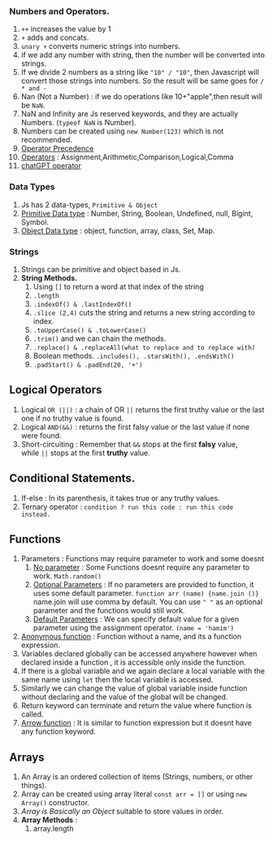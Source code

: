 
### Numbers and Operators.

1. `++` increases the value by 1
2. `+` adds and concats.
3. `unary +` converts numeric strings into numbers.
4. if we add any number with string, then the number will be converted into strings.
5. If we divide 2 numbers as a string like `"10" / "10"`, then Javascript will convert those strings into numbers. So the result will be same goes for `/ * and -`
6. Nan (Not a Number) : if we do operations like 10+"apple",then result will be `NaN`.
7. NaN and Infinity are Js reserved keywords, and they are actually Numbers. (`typeof NaN` is Number).
8. Numbers can be created using `new Number(123)` which is not recommended.
9. [Operator Precedence](https://javascript.info/operators#operator-precedence)
10. <u>Operators</u> : Assignment,Arithmetic,Comparison,Logical,Comma
11. [chatGPT operator](https://chatgpt.com/c/678e15ab-6538-8006-a53a-a782d259c019)
### Data Types
1. Js has 2 data-types, `Primitive & Object`
2. <u>Primitive Data type</u> : Number, String, Boolean, Undefined, null, Bigint, Symbol.
3. <u>Object Data type</u> : object, function, array, class, Set, Map.
### Strings
1.  Strings can be primitive and object based in Js.
2.  **String Methods.**
	1. Using `[]` to return a word at that index of the string
	2. `.length`
	3. `.indexOf() & .lastIndexOf()`
	4. `.slice (2,4)` cuts the string and returns a new string according to index.
	5. `.toUpperCase() & .toLowerCase()` 
	6. `.trim()` and we can chain the methods.
	7. `.replace() & .replaceAll(what to replace and to replace with)`
	8. Boolean methods. `.includes(), .starsWith(), .endsWith()`
	9. `.padStart() & .padEnd(20, '+')`

## Logical Operators
1. Logical `OR (||)` : a chain of OR `||` returns the first truthy value or the last one if no truthy value is found.
2. Logical `AND(&&)` : returns the first falsy value or the last value if none were found.
3. Short-circuiting : Remember that `&&` stops at the first **falsy** value, while `||` stops at the first **truthy** value.
## Conditional Statements.
1. If-else : In its parenthesis, it takes  true or any truthy values.
2. Ternary operator : ```condition ? run this code : run this code instead.```
## Functions
1. Parameters : Functions may require parameter to work and some doesnt
	1. <u>No parameter</u> : Some Functions doesnt require any parameter to work. `Math.random()`
	2. <u>Optional Parameters</u> : If no parameters are provided to function, it uses some default parameter. `function arr (name) {name.join ()}` name.join will use comma by default. You can use `" "` as an optional parameter and the functions would still work.
	3. <u>Default Parameters</u> : We can specify default value for a given parameter using the assignment operator. `(name = 'hamim')` 
2. <u>Anonymous function</u> : Function without a name, and its a function expression.
3. Variables declared globally can be accessed anywhere however when declared inside a function , it is accessible only inside the function.
4. If there is a global variable and we again declare a local variable with the same name using `let` then the local variable is accessed.
5. Similarly we can change the value of global variable inside function without declaring and the value of the global will be changed.
6. Return keyword can terminate and return the value where function is called.
7. <u>Arrow function</u> : It is similar to function expression but it doesnt have any function keyword.
## Arrays
1. An Array is an ordered collection of items (Strings, numbers, or other things).
2. Array can be created using array literal `const arr = []` or using `new Array()` constructor.
3. *Array is Basically an Object* suitable to store values in order.
4. **Array Methods** : 
	1. array.length

